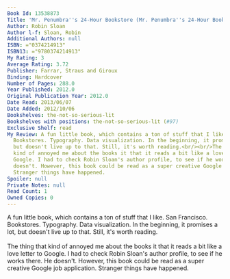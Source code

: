 ```yaml
---
Book Id: 13538873
Title: 'Mr. Penumbra''s 24-Hour Bookstore (Mr. Penumbra''s 24-Hour Bookstore, #1)'
Author: Robin Sloan
Author l-f: Sloan, Robin
Additional Authors: null
ISBN: ="0374214913"
ISBN13: ="9780374214913"
My Rating: 3
Average Rating: 3.72
Publisher: Farrar, Straus and Giroux
Binding: Hardcover
Number of Pages: 288.0
Year Published: 2012.0
Original Publication Year: 2012.0
Date Read: 2013/06/07
Date Added: 2012/10/06
Bookshelves: the-not-so-serious-lit
Bookshelves with positions: the-not-so-serious-lit (#97)
Exclusive Shelf: read
My Review: A fun little book, which contains a ton of stuff that I like. San Francisco.
  Bookstores. Typography. Data visualization. In the beginning, it promises a lot,
  but doesn't live up to that. Still, it's worth reading.<br/><br/>The thing that
  kind of annoyed me about the books it that it reads a bit like a love letter to
  Google. I had to check Robin Sloan's author profile, to see if he works there. He
  doesn't. However, this book could be read as a super creative Google job application.
  Stranger things have happened.
Spoiler: null
Private Notes: null
Read Count: 1
Owned Copies: 0
---
```


A fun little book, which contains a ton of stuff that I like. San Francisco. Bookstores. Typography. Data visualization. In the beginning, it promises a lot, but doesn't live up to that. Still, it's worth reading.<br/><br/>The thing that kind of annoyed me about the books it that it reads a bit like a love letter to Google. I had to check Robin Sloan's author profile, to see if he works there. He doesn't. However, this book could be read as a super creative Google job application. Stranger things have happened.